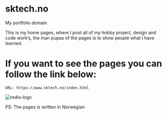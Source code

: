 # sktech.no
My portfolio domain 

This is my home pages, where I post all of my hobby project, design and code work’s, the man pupas of the pages is to show people what I have learned. 

# If you want to see the pages you can follow the link below:

    URL: https://www.sktech.no/index.html 
    



![redis-logo](https://user-images.githubusercontent.com/32140076/68584255-59130d80-047f-11ea-96d6-7b0b948d2ac4.png)


 PS: The pages is written in Norwegian 
